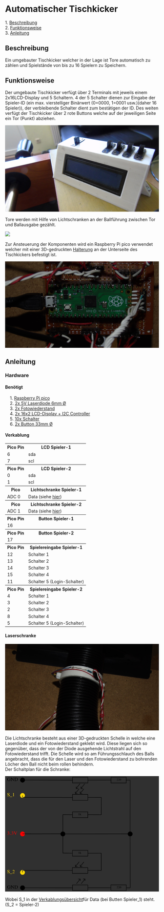 <h1>Automatischer Tischkicker</h1>
<p>
1. <a href="https://github.com/Zananz/Automatischer-Tischkicker#beschreibung">Beschreibung</a><br>
2. <a href="https://github.com/Zananz/Automatischer-Tischkicker#funktionsweise">Funktionsweise</a><br>
3. <a href="https://github.com/Zananz/Automatischer-Tischkicker#anleitung">Anleitung</a><br>
</p>
<h2>Beschreibung</h2>
<p>Ein umgebauter Tischkicker welcher in der Lage ist Tore
automatisch zu zählen und Spielstände von bis zu 16 Spielern zu
Speichern.
</p>
<h2>Funktionsweise</h2>
<p>Der umgebaute Tischkicker verfügt über 2 Terminals mit jeweils
einem 2x16LCD-Display und 5 Schaltern. 4 der 5 Schalter dienen zur
Eingabe der Spieler-ID (ein max. vierstelliger Binärwert (0=0000,
1=0001 usw.)(daher 16 Spieler)), der verbleibende Schalter dient zum
bestätigen der ID.  Des weiten verfügt der Tischkicker über 2 rote
Buttons welche auf der jeweiligen Seite ein Tor (Punkt) abziehen.</p>
<img src="Bilder/Terminal.JPG">
<p>Tore werden mit Hilfe von Lichtschranken an der Ballführung
zwischen Tor und Ballausgabe gezählt.</p>
<img src="Bilder/Ball_Führung.JPG">
<p>Zur Ansteuerung der Komponenten wird ein Raspberry Pi pico verwendet welcher mit einer 3D-gedruckten <a href = "https://github.com/Zananz/Automatischer-Tischkicker/blob/main/3D-Modele/Halterung%20Platine.stl">Halterung</a> an der Unterseite des Tischkickers befestigt ist.</p>
<img src="Bilder/Pico.JPG">
<h2>Anleitung</h2>
<h3>Hardware</h3>
<h4>Benötigt</h4>
<p>
&nbsp;&nbsp;&nbsp;&nbsp;1. <a href="https://www.reichelt.de/de/de/raspberry-pi-pico-rp2040-cortex-m0-microusb-rasp-pi-pico-p295706.html?PROVID=2788&gclid=Cj0KCQjw5uWGBhCTARIsAL70sLJZmWKXHrvFUepyNmBNkdQq6oy-H902bFISH3mzTY8U6nheLmrltdcaAk_PEALw_wcB&&r=1">Raspberry Pi pico</a><br>
&nbsp;&nbsp;&nbsp;&nbsp;2. <a href="https://www.ebay.de/itm/353136370982?_trkparms=aid%3D1110002%26algo%3DSPLICE.SOI%26ao%3D1%26asc%3D232959%26meid%3D17ccc1449bfd4c81a873386502849afa%26pid%3D101196%26rk%3D1%26rkt%3D12%26sd%3D353187914842%26itm%3D353136370982%26pmt%3D1%26noa%3D0%26pg%3D2047675%26algv%3DPromotedSellersOtherItemsV2WithMLRv3&_trksid=p2047675.c101196.m2219&amdata=cksum%3A35313637098217ccc1449bfd4c81a873386502849afa%7Cenc%3AAQAGAAACAKuqBdasenSZkhYEh9RaiJYvGkEfNnbGMrV26sVGA9Ny67MuxizaHrKsm8ySrqm6aCtRB%252BvvoT5l3eoU6fa05gt4BSjBjMw7ck4od81Jn8lTAx3eZ3lK%252B1MQ9S2JVCVeh7rP9xBuNoeFK%252BfXDn%252F7oWvXh7OZ4ycmXcdnZ%252FbdIptAPyyFW9gga2ZVR0bNjWgRco3FRwM5s7E6jfWSV1iBfS2J4XmYaRyY3HheX1I2VfBsLb2u04E1Ac039gxYAPz8Bb%252BFjFH8K8SgAFDExoeOwpQXZJaE6z1leza1qBYpF8zwZBA9ifAjpWiGFC0J%252FFDMKbvS%252BDEnHyZQxojdmyImcTcq7rTVxuY%252BLIhmMTEMs8DpTrjd7LvcCAXGHZHnpaZp7daRGFsWucp7BAPdPxIc9PEGxYzUTZGCyXxTQ4EiRKQJQJ2Wgp6560MjvmgXb6MTfpzMivLNViCLDye%252Fu38YDv%252FvnpbiEW%252FXt9Fv%252FQDMuNeucS9ON16BSmqTRrlpC0P8Kjft3fIHdvSMwd%252BRuRJZQ%252F30aQW2WsMaWnrIsUIXEQMSte8s8DqCCdjJeOwdbotvA8KsEdCQ7mFaD5K6gYLIBhytDdeNuYBhB%252FwwptXbmpnx1TogJe0vry4TD4fShxDQpmt0em10%252BzUHvRoT%252Fs6dmbvXPpoo2j4xAjFQeFfAGnXd%7Campid%3APL_CLK%7Cclp%3A2047675">2x 5V Laserdiode 6mm Ø</a><br>
&nbsp;&nbsp;&nbsp;&nbsp;3. <a href="https://www.ebay.de/itm/272853994103?chn=ps&mkevt=1&mkcid=28">2x Fotowiederstand</a><br>
&nbsp;&nbsp;&nbsp;&nbsp;4. <a href="https://www.ebay.de/itm/353160204184?mkevt=1&mkcid=1&mkrid=707-53477-19255-0&campid=5338364437&customid=353160204184_12576&toolid=11000">2x 16x2 LCD-Display + I2C Controller </a><br>
&nbsp;&nbsp;&nbsp;&nbsp;5. <a href="https://www.ebay.de/itm/333602388391?ssPageName=STRK%3AMEBIDX%3AIT&_trksid=p2060353.m2749.l2649">10x Schalter</a><br>
&nbsp;&nbsp;&nbsp;&nbsp;6. <a href="https://www.reichelt.de/arcade-button-mit-mikrostaster-rot-arc-button-rd-p225319.html?PROVID=2788&gclid=Cj0KCQjw5uWGBhCTARIsAL70sLJVQ4KVxEaYdbZvQqt8TTKTVURrjntogCm4_aFAXm4QZtlTiLIYugQaAh4OEALw_wcB">2x Button 33mm Ø</a><br>
</p>
<h4>Verkablung</h4>
<table>
  <tr>
    <th>Pico Pin</th><th>LCD Spieler-1</th>
  </tr>
  <tr>
    <td>6</td><td>sda</td>
  </tr>
  <tr>
    <td>7</td><td>scl</td>
  </tr>
  <tr>
    <th>Pico Pin</th><th>LCD Spieler-2</th>
  </tr>
  <tr>
    <td>0</td><td>sda</td>
  </tr>
  <tr>
    <td>1</td><td>scl</td>
  </tr>
  <tr>
    <th>Pico</th><th>Lichtschranke Spieler-1</th>
  </tr>
  <tr>
    <td>ADC 0</td><td>Data (siehe <a href="https://github.com/Zananz/Automatischer-Tischkicker#laserschranken">hier</a>)</td>
  </tr>
  <tr>
    <th>Pico</th><th>Lichtschranke Spieler-2</th>
  </tr>
  <tr>
    <td>ADC 1</td><td>Data (siehe <a href="https://github.com/Zananz/Automatischer-Tischkicker#laserschranken">hier</a>)</td>
  </tr>
  <tr>
    <th>Pico Pin</th><th>Button Spieler-1</th>
  </tr>
  <tr>
    <td>16</td><td></td>
  </tr>
  <tr>
    <th>Pico Pin</th><th>Button Spieler-2</th>
  </tr>
  <tr>
    <td>17</td><td></td>
  </tr>
  <tr>
    <th>Pico Pin</th><th>Spielereingabe Spieler-1</th>
  </tr>
  <tr>
    <td>12</td><td>Schalter 1</td>
  </tr>
  <tr>
    <td>13</td><td>Schalter 2</td>
  </tr>
  <tr>
    <td>14</td><td>Schalter 3</td>
  </tr>
  <tr>
    <td>15</td><td>Schalter 4</td>
  </tr>
  <tr>
    <td>11</td><td>Schalter 5 (Login-Schalter)</td>
  </tr>
  <tr>
    <th>Pico Pin</th><th>Spielereingabe Spieler-2</th>
  </tr>
  <tr>
    <td>4</td><td>Schalter 1</td>
  </tr>
  <tr>
    <td>3</td><td>Schalter 2</td>
  </tr>
  <tr>
    <td>2</td><td>Schalter 3</td>
  </tr>
  <tr>
    <td>8</td><td>Schalter 4</td>
  </tr>
  <tr>
    <td>5</td><td>Schalter 5 (Login-Schalter)</td>
  </tr>
</table>
<h4>Laserschranke</h4>
<img src="Bilder/Lichtschranke.JPG">
<p>
Die Lichtschranke besteht aus einer 3D-gedruckten Schelle in welche eine Laserdiode und ein Fotowiederstand geklebt wird. Diese liegen sich so gegenüber, dass der von der Diode ausgehende Lichtstrahl auf den Fotowiederstand trifft. Die Schelle wird so am Führungsschlauch des Balls angebracht, dass die für den Laser und den Fotowiederstand zu bohrenden Löcher den Ball nicht beim rollen behindern.<br>
Der Schaltplan für die Schranke:
</p>
<img src="Bilder/Schaltplan-Lichtschranke.JPG" alt="">
<p>Wobei S_1 in der <a href="https://github.com/Zananz/Automatischer-Tischkicker#verkablung">Verkablungsübersicht</a>für Data (bei Butten Spieler_1) steht.(S_2 = Spieler-2)</p>
